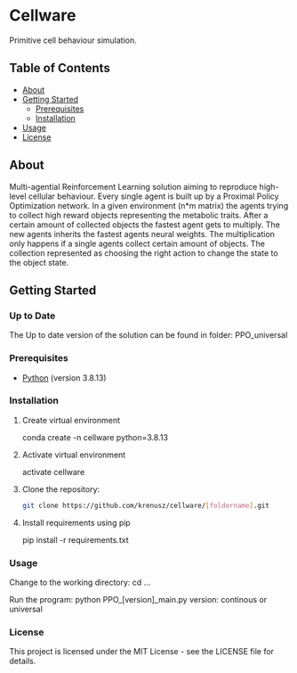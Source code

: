 # Cellware

Primitive cell behaviour simulation.

## Table of Contents

- [About](#about)
- [Getting Started](#getting-started)
  - [Prerequisites](#prerequisites)
  - [Installation](#installation)
- [Usage](#usage)
- [License](#license)

## About

Multi-agential Reinforcement Learning solution aiming to reproduce high-level cellular behaviour. Every single agent is built up by a Proximal Policy Optimization network. In a given environment (n*m matrix)  the agents trying to collect high reward objects representing the metabolic traits. After a certain amount of collected objects the fastest agent gets to multiply. The new agents inherits the fastest agents neural weights. The multiplication only happens if a single agents collect certain amount of objects. The collection represented as choosing the right action to change the state to the object state.

## Getting Started
### Up to Date
The Up to date version of the solution can be found in folder: PPO_universal
### Prerequisites

- [Python](https://www.python.org/) (version 3.8.13)

### Installation

1. Create virtual environment
   
   conda create -n cellware python=3.8.13

3. Activate virtual environment
   
   activate cellware
  
5. Clone the repository:

   ```bash
   git clone https://github.com/krenusz/cellware/[foldername].git
6. Install requirements using pip
     
   pip install -r requirements.txt
### Usage

Change to the working directory: cd ...

Run the program: python PPO_[version]_main.py
version: continous or universal
### License

This project is licensed under the MIT License - see the LICENSE file for details.
